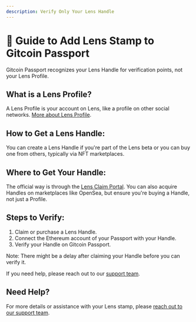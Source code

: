 ```yaml
---
description: Verify Only Your Lens Handle
---
```


# 🔌 Guide to Add Lens Stamp to Gitcoin Passport

Gitcoin Passport recognizes your Lens Handle for verification points, not your Lens Profile.

## What is a Lens Profile?

A Lens Profile is your account on Lens, like a profile on other social networks. [More about Lens Profile](https://docs.lens.xyz/docs/profile).

## How to Get a Lens Handle:

You can create a Lens Handle if you're part of the Lens beta or you can buy one from others, typically via NFT marketplaces.

## Where to Get Your Handle:

The official way is through the [Lens Claim Portal](https://claim.lens.xyz/). You can also acquire Handles on marketplaces like OpenSea, but ensure you're buying a Handle, not just a Profile.

## Steps to Verify:

1. Claim or purchase a Lens Handle.
2. Connect the Ethereum account of your Passport with your Handle.
3. Verify your Handle on Gitcoin Passport.

Note: There might be a delay after claiming your Handle before you can verify it.



If you need help, please reach out to our [support team](mailto:support@gitcoin.co).

## Need Help?

For more details or assistance with your Lens stamp, please [reach out to our support team](../../about-gitcoin/contact-us.md).
